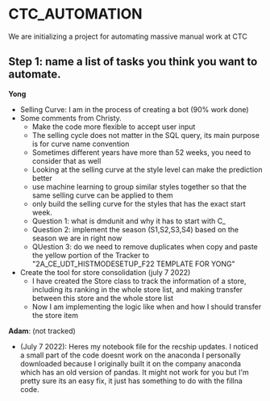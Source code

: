# CTC_AUTOMATION
We are initializing a project for automating massive manual work at CTC

## Step 1: name a list of tasks you think you want to automate.
**Yong** 
- Selling Curve: I am in the process of creating a bot (90% work done)
- Some comments from Christy.
  - Make the code more flexible to accept user input
  - The selling cycle does not matter in the SQL query, its main purpose is for curve name convention
  - Sometimes different years have more than 52 weeks, you need to consider that as well
  - Looking at the selling curve at the style level can make the prediction better
  - use machine learning to group similar styles together so that the same selling curve can be applied to them
  - only build the selling curve for the styles that has the exact start week.
  - Question 1: what is dmdunit and why it has to start with C_
  - Question 2: implement the season (S1,S2,S3,S4) based on the season we are in right now
  - QUestion 3: do we need to remove duplicates when copy and paste the yellow portion of the Tracker to "2A_CE_UDT_HISTMODESETUP_F22 TEMPLATE FOR YONG"
- Create the tool for store consolidation (july 7 2022)
  - I have created the Store class to track the information of a store, including its ranking in the whole store list, and making transfer between this store and the whole store list
  - Now I am implementing the logic like when and how I should transfer the store item
  
**Adam**: (not tracked)
- (July 7 2022): Heres my notebook file for the recship updates. I noticed a small part of the code doesnt work on the anaconda I personally downloaded because I originally built it on the company anaconda which has an old version of pandas. It might not work for you but I'm pretty sure its an easy fix, it just has something to do with the fillna code.
